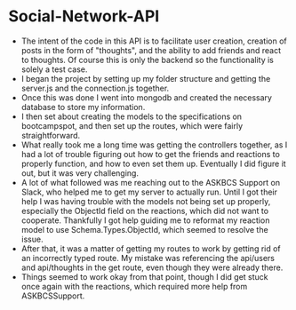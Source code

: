 # Social-Network-API
- The intent of the code in this API is to facilitate user creation, creation of posts in the form of "thoughts", and the ability to add friends and react to thoughts. Of course this is only the backend so the functionality is solely a test case.
- I began the project by setting up my folder structure and getting the server.js and the connection.js together.
- Once this was done I went into mongodb and created the necessary database to store my information.
- I then set about creating the models to the specifications on bootcampspot, and then set up the routes, which were fairly straightforward.
- What really took me a long time was getting the controllers together, as I had a lot of trouble figuring out how to get the friends and reactions to properly function, and how to even set them up. Eventually I did figure it out, but it was very challenging.
- A lot of what followed was me reaching out to the ASKBCS Support on Slack, who helped me to get my server to actually run. Until I got their help I was having trouble with the models not being set up properly, especially the ObjectId field on the reactions, which did not want to cooperate. Thankfully I got help guiding me to reformat my reaction model to use Schema.Types.ObjectId, which seemed to resolve the issue.
- After that, it was a matter of getting my routes to work by getting rid of an incorrectly typed route. My mistake was referencing the api/users and api/thoughts in the get route, even though they were already there.
- Things seemed to work okay from that point, though I did get stuck once again with the reactions, which required more help from ASKBCSSupport. 
